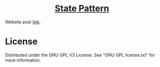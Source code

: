 <h1 align="center">
	<a href="https://github.com/KeyC0de/StatePattern">State Pattern</a>
</h1>


Website post [link](https://keyc0de.com/posts/47.html).<br>



# License

Distributed under the GNU GPL V3 License. See "GNU GPL license.txt" for more information.
